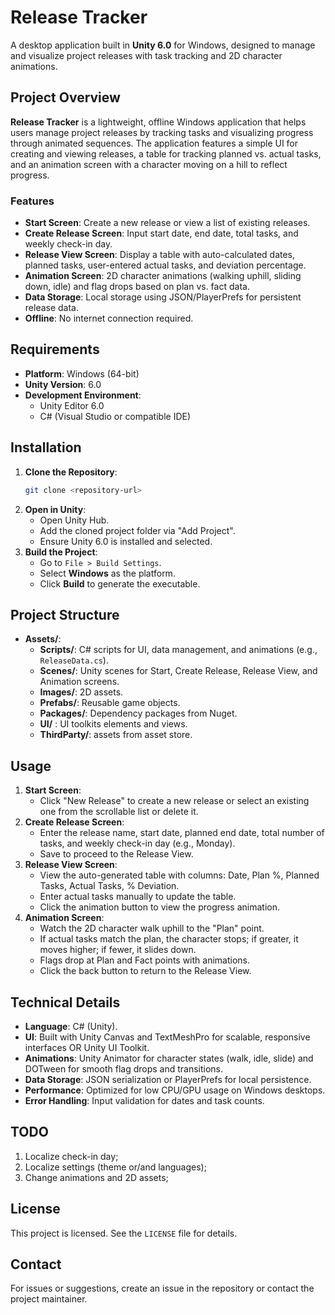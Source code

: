 # Release Tracker

A desktop application built in **Unity 6.0** for Windows, designed to manage and visualize project releases with task
tracking and 2D character animations.

## Project Overview

**Release Tracker** is a lightweight, offline Windows application that helps users manage project releases by tracking
tasks and visualizing progress through animated sequences. The application features a simple UI for creating and viewing
releases, a table for tracking planned vs. actual tasks, and an animation screen with a character moving on a hill to
reflect progress.

### Features

- **Start Screen**: Create a new release or view a list of existing releases.
- **Create Release Screen**: Input start date, end date, total tasks, and weekly check-in day.
- **Release View Screen**: Display a table with auto-calculated dates, planned tasks, user-entered actual tasks, and
  deviation percentage.
- **Animation Screen**: 2D character animations (walking uphill, sliding down, idle) and flag drops based on plan vs.
  fact data.
- **Data Storage**: Local storage using JSON/PlayerPrefs for persistent release data.
- **Offline**: No internet connection required.

## Requirements

- **Platform**: Windows (64-bit)
- **Unity Version**: 6.0
- **Development Environment**:
    - Unity Editor 6.0
    - C# (Visual Studio or compatible IDE)

## Installation

1. **Clone the Repository**:
   ```bash
   git clone <repository-url>
   ```
2. **Open in Unity**:
    - Open Unity Hub.
    - Add the cloned project folder via "Add Project".
    - Ensure Unity 6.0 is installed and selected.
3. **Build the Project**:
    - Go to `File > Build Settings`.
    - Select **Windows** as the platform.
    - Click **Build** to generate the executable.

## Project Structure

- **Assets/**:
    - **Scripts/**: C# scripts for UI, data management, and animations (e.g., `ReleaseData.cs`).
    - **Scenes/**: Unity scenes for Start, Create Release, Release View, and Animation screens.
    - **Images/**: 2D assets.
    - **Prefabs/**: Reusable game objects.
    - **Packages/**: Dependency packages from Nuget.
    - **UI/** : UI toolkits elements and views.
    - **ThirdParty/**: assets from asset store.

## Usage

1. **Start Screen**:
    - Click "New Release" to create a new release or select an existing one from the scrollable list or delete it.
2. **Create Release Screen**:
    - Enter the release name, start date, planned end date, total number of tasks, and weekly check-in day (e.g., Monday).
    - Save to proceed to the Release View.
3. **Release View Screen**:
    - View the auto-generated table with columns: Date, Plan %, Planned Tasks, Actual Tasks, % Deviation.
    - Enter actual tasks manually to update the table.
    - Click the animation button to view the progress animation.
4. **Animation Screen**:
    - Watch the 2D character walk uphill to the "Plan" point.
    - If actual tasks match the plan, the character stops; if greater, it moves higher; if fewer, it slides down.
    - Flags drop at Plan and Fact points with animations.
    - Click the back button to return to the Release View.

## Technical Details

- **Language**: C# (Unity).
- **UI**: Built with Unity Canvas and TextMeshPro for scalable, responsive interfaces OR Unity UI Toolkit.
- **Animations**: Unity Animator for character states (walk, idle, slide) and DOTween for smooth flag drops and
  transitions.
- **Data Storage**: JSON serialization or PlayerPrefs for local persistence.
- **Performance**: Optimized for low CPU/GPU usage on Windows desktops.
- **Error Handling**: Input validation for dates and task counts.

## TODO

1. Localize check-in day;
2. Localize settings (theme or/and languages);
3. Change animations and 2D assets;

## License

This project is licensed. See the `LICENSE` file for details.

## Contact

For issues or suggestions, create an issue in the repository or contact the project maintainer.